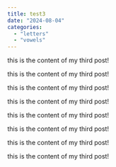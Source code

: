 ```yaml
---
title: test3
date: "2024-08-04"
categories:
  - "letters"
  - "vowels"
---
```


this is the content of my third post!

this is the content of my third post!

this is the content of my third post!

this is the content of my third post!

this is the content of my third post!

this is the content of my third post!

this is the content of my third post!

this is the content of my third post!
